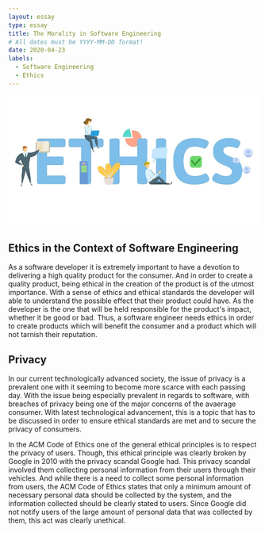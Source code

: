 ```yaml
---
layout: essay
type: essay
title: The Morality in Software Engineering
# All dates must be YYYY-MM-DD format!
date: 2020-04-23
labels:
  - Software Engineering
  - Ethics
---
```


<img class="ui image" src="../images/ethics.jpg">

## Ethics in the Context of Software Engineering

As a software developer it is extremely important to have a devotion to delivering a high quality product for the consumer. And in order to create a quality product, being ethical in the creation of the product is of the utmost importance. With a sense of ethics and ethical standards the developer will able to understand the possible effect that their product could have. As the developer is the one that will be held responsible for the product's impact, whether it be good or bad. Thus, a software engineer needs ethics in order to create products which will benefit the consumer and a product which will not tarnish their reputation.

## Privacy

In our current technologically advanced society, the issue of privacy is a prevalent one with it seeming to become more scarce with each passing day. With the issue being especially prevalent in regards to software, with breaches of privacy being one of the major concerns of the avaerage consumer. With latest technological advancement, this is a topic that has to be discussed in order to ensure ethical standards are met and to secure the privacy of consumers. 

In the ACM Code of Ethics one of the general ethical principles is to respect the privacy of users. Though, this ethical principle was clearly broken by Google in 2010 with the privacy scandal Google had. This privacy scandal involved them collecting personal information from their users through their vehicles. And while there is a need to collect some personal information from users, the ACM Code of Ethics states that only a minimum amount of necessary personal data should be collected by the system, and the information collected should be clearly stated to users. Since Google did not notify users of the large amount of personal data that was collected by them, this act was clearly unethical.

